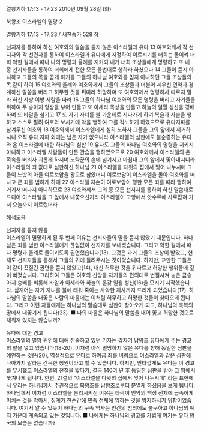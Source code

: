 열왕기하 17:13 - 17:23 
2010년 09월 28일 (화)

북왕조 이스라엘의 멸망 2



열왕기하 17:13 - 17:23 / 새찬송가 528 장


선지자를 통하여 하신 여호와의 말씀을 듣지 않은 이스라엘과 유다 
13 여호와께서 각 선지자와 각 선견자를 통하여 이스라엘과 유다에게 지정하여 이르시기를 너희는 돌이켜 너희 악한 길에서 떠나 나의 명령과 율례를 지키되 내가 너희 조상들에게 명령하고 또 내 종 선지자들을 통하여 너희에게 전한 모든 율법대로 행하라 하셨으나 14 그들이 듣지 아니하고 그들의 목을 곧게 하기를 그들의 하나님 여호와를 믿지 아니하던 그들 조상들의 목 같이 하여 15 여호와의 율례와 여호와께서 그들의 조상들과 더불어 세우신 언약과 경계하신 말씀을 버리고 허무한 것을 뒤따라 허망하며 또 여호와께서 명령하사 따르지 말라 하신 사방 이방 사람을 따라 16 그들의 하나님 여호와의 모든 명령을 버리고 자기들을 위하여 두 송아지 형상을 부어 만들고 또 아세라 목상을 만들고 하늘의 일월 성신을 경배하며 또 바알을 섬기고 17 또 자기 자녀를 불 가운데로 지나가게 하며 복술과 사술을 행하고 스스로 팔려 여호와 보시기에 악을 행하여 그를 격노하게 하였으므로 
유다지파를 남겨두신 여호와
18 여호와께서 이스라엘에게 심히 노하사 그들을 그의 앞에서 제거하시니 오직 유다 지파 외에는 남은 자가 없으니라 
이스라엘의 심판에도 불순종하는 유다와 온 이스라엘에 대한 하나님의 심판
19 유다도 그들의 하나님 여호와의 명령을 지키지 아니하고 이스라엘 사람들이 만든 관습을 행하였으므로 20 여호와께서 이스라엘의 온 족속을 버리사 괴롭게 하시며 노략꾼의 손에 넘기시고 마침내 그의 앞에서 쫓아내시니라 
이스라엘의 죄 값대로 심판하신 하나님
21 이스라엘을 다윗의 집에서 찢어 나누시매 그들이 느밧의 아들 여로보암을 왕으로 삼았더니 여로보암이 이스라엘을 몰아 여호와를 떠나고 큰 죄를 범하게 하매 22 이스라엘 자손이 여로보암이 행한 모든 죄를 따라 행하여 거기서 떠나지 아니하므로 23 여호와께서 그의 종 모든 선지자를 통하여 하신 말씀대로 드디어 이스라엘을 그 앞에서 내쫓으신지라 이스라엘이 고향에서 앗수르에 사로잡혀 가서 오늘까지 이르렀더라

해석도움





선지자를 듣지 않음  
이스라엘이 멸망하게 된 두 번째 이유는 선지자들의 말을 듣지 않았기 때문입니다. 하나님은 죄를 범한 이스라엘에게 끊임없이 선지자를 보내셨습니다. 그리고 악한 길에서 떠나 명령과 율례로 돌이키도록 권면했습니다(13). 그것은 과거 그들의 조상이 받았고, 현재도 선지자들을 통해서 그들의 귀에 들려주시는 것이었습니다. 하지만, 교만한 그들은 이 같이 끈질긴 권면을 듣지 않았고(14), 대신 허무한 것을 뒤따르고 허망한 행위들에 깊이 빠졌습니다. 그리하여 그들은 여호와 신앙을 자기들의 편의대로 변질시켜 놓은 금송아지 숭배를 비롯해 바알과 아세라와 하늘의 온갖 일월 성신(16)을 모시기 시작했습니다. 심지어는 자기 자녀를 불에 태워 죽이는 사악한 제사까지 드리게 되었습니다(17). 하나님의 말씀을 내쫓은 사람의 마음에는 이처럼 허무하고 허망한 것들이 찾아오게 됩니다. 그리고 이런 자들에게는 하나님의 말씀대로 심판이 찾아오게 되고, 하나님의 축복의 땅에서 내쫓기게 됩니다(23).
■ 나의 마음은 하나님의 말씀을 내어 쫓고 허망한 것으로 채워져 있지는 않습니까? 

유다에 대한 경고  
이스라엘의 멸망 원인에 대해 진술하고 있던 기자는 갑자기 남왕조 유다에게 주는 경고의 말을 넣고 있습니다(18-20). 이처럼 아직 멸망하지 않은 유다를 향해 동일한 심판을 예언하는 것은(20), 역설적으로 유다로 하여금 죄를 버림으로 이스라엘과 같은 심판에 나아가지 말라는 간곡한 청원이라고 할 수 있습니다. 하지만, 안타깝게도 유다는 이 경고를 무시했고 이스라엘의 전철을 밟다가, 결국 140여 년 후 동일한 심판을 받아 그 땅에서 쫓겨나게 됩니다. 한편, 21절의 “이스라엘을 다윗의 집에서 찢어 나누시매” 라는 표현에서 우리는 하나님께서 주권적으로 북왕조를 남왕조로부터 분열케 하셨음을 보게 됩니다. 하나님께서 이처럼 이스라엘을 분리시키신 이유는 타락이 언약의 백성 전체에 급속하게 미치는 것을 막아서, 징계가 한순간에 민족 전체에 임하는 것을 방지하시기 위함이었습니다. 여기서 알 수 있듯이 하나님의 구속 역사는 인간의 범죄에도 불구하고 하나님의 예지 가운데 계속되고 있는 것입니다.
■ 나에게는 하나님의 경고를 가볍게 여기는 유다 왕국의 모습은 없습니까?